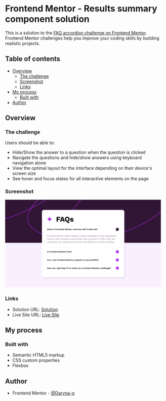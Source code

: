 # Frontend Mentor - Results summary component solution

This is a solution to the [FAQ accordion challenge on Frontend Mentor](https://www.frontendmentor.io/challenges/faq-accordion-wyfFdeBwBz). Frontend Mentor challenges help you improve your coding skills by building realistic projects. 

## Table of contents

- [Overview](#overview)
  - [The challenge](#the-challenge)
  - [Screenshot](#screenshot)
  - [Links](#links)
- [My process](#my-process)
  - [Built with](#built-with)
- [Author](#author)


## Overview

### The challenge

Users should be able to:

- Hide/Show the answer to a question when the question is clicked
- Navigate the questions and hide/show answers using keyboard navigation alone
- View the optimal layout for the interface depending on their device's screen size
- See hover and focus states for all interactive elements on the page

### Screenshot

![](./design/screenshots/screenshot.png)

### Links

- Solution URL: [Solution](https://www.frontendmentor.io/solutions/results-summary-component-solution-r7C9IjFgs_)
- Live Site URL: [Live Site](https://daryna-g.github.io/Frontend-Mentor--Results-summary-component/)

## My process

### Built with

- Semantic HTML5 markup
- CSS custom properties
- Flexbox

## Author
- Frontend Mentor - [@Daryna-g](https://www.frontendmentor.io/profile/Daryna-g)
